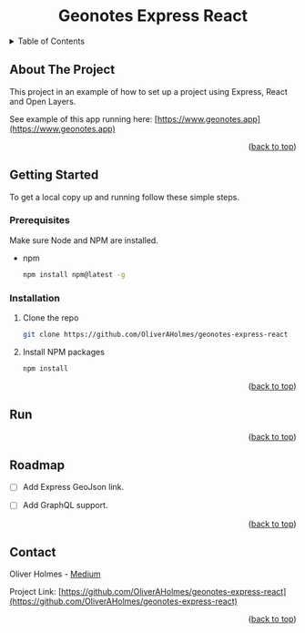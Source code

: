 <!-- TITLE -->
<div align="center">
  <h1 align="center">Geonotes Express React</h1>
</div>

<!-- TABLE OF CONTENTS -->
<details>
  <summary>Table of Contents</summary>
  <ol>
    <li>
      <a href="#about-the-project">About The Project</a>
    </li>
    <li>
      <a href="#getting-started">Getting Started</a>
      <ul>
        <li><a href="#prerequisites">Prerequisites</a></li>
        <li><a href="#installation">Installation</a></li>
        <li><a href="#run">Run</a></li>
      </ul>
    </li>
    <li><a href="#roadmap">Roadmap</a></li>
    <li><a href="#contact">Contact</a></li>
  </ol>
</details>  



<!-- ABOUT THE PROJECT -->
## About The Project

This project in an example of how to set up a project using Express, React and Open Layers.

See example of this app running here: 
[https://www.geonotes.app](https://www.geonotes.app)


<p align="right">(<a href="#readme-top">back to top</a>)</p>


<!-- GETTING STARTED -->
## Getting Started

To get a local copy up and running follow these simple steps.

<!-- PREREQUISITES -->
### Prerequisites

Make sure Node and NPM are installed.
* npm
  ```sh
  npm install npm@latest -g
  ```
<!-- INSTALLATION -->
### Installation

1. Clone the repo
   ```sh
   git clone https://github.com/OliverAHolmes/geonotes-express-react
   ```
2. Install NPM packages
   ```sh
   npm install
   ```

<p align="right">(<a href="#readme-top">back to top</a>)</p>

<!-- RUN -->
## Run 



<p align="right">(<a href="#readme-top">back to top</a>)</p>



<!-- ROADMAP -->
## Roadmap

- [ ] Add Express GeoJson link.
- [ ] Add GraphQL support. 


<p align="right">(<a href="#readme-top">back to top</a>)</p>


<!-- CONTACT -->
## Contact

Oliver Holmes - [Medium](https://oliverholmes.com.au/)

Project Link: [https://github.com/OliverAHolmes/geonotes-express-react](https://github.com/OliverAHolmes/geonotes-express-react)

<p align="right">(<a href="#readme-top">back to top</a>)</p>

